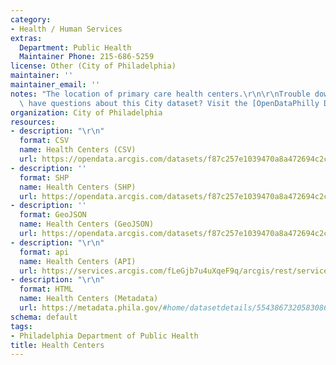 ```yaml
---
category:
- Health / Human Services
extras:
  Department: Public Health
  Maintainer Phone: 215-686-5259
license: Other (City of Philadelphia)
maintainer: ''
maintainer_email: ''
notes: "The location of primary care health centers.\r\n\r\nTrouble downloading or\
  \ have questions about this City dataset? Visit the [OpenDataPhilly Discussion Group](http://www.phila.gov/data/discuss/)"
organization: City of Philadelphia
resources:
- description: "\r\n"
  format: CSV
  name: Health Centers (CSV)
  url: https://opendata.arcgis.com/datasets/f87c257e1039470a8a472694c2cd2e4f_0.csv
- description: ''
  format: SHP
  name: Health Centers (SHP)
  url: https://opendata.arcgis.com/datasets/f87c257e1039470a8a472694c2cd2e4f_0.zip
- description: ''
  format: GeoJSON
  name: Health Centers (GeoJSON)
  url: https://opendata.arcgis.com/datasets/f87c257e1039470a8a472694c2cd2e4f_0.geojson
- description: "\r\n"
  format: api
  name: Health Centers (API)
  url: https://services.arcgis.com/fLeGjb7u4uXqeF9q/arcgis/rest/services/Health_Centers/FeatureServer/0/query?outFields=*&where=1%3D1
- description: "\r\n"
  format: HTML
  name: Health Centers (Metadata)
  url: https://metadata.phila.gov/#home/datasetdetails/5543867320583086178c4f36/
schema: default
tags:
- Philadelphia Department of Public Health
title: Health Centers
---
```

